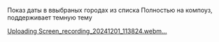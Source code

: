 Показ даты в ввыбраных городах из списка
Полностью на компоуз, поддерживает темную тему

[Uploading Screen_recording_20241201_113824.webm…]()
